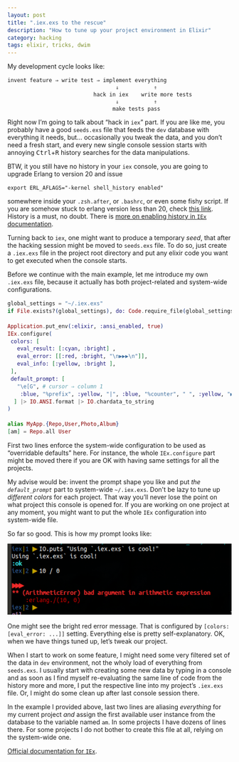 ```yaml
---
layout: post
title: ".iex.exs to the rescue"
description: "How to tune up your project environment in Elixir"
category: hacking
tags: elixir, tricks, dwim
---
```


My development cycle looks like:

    invent feature ⇒ write test ⇒ implement everything
                                      ⇓           ⇑
                               hack in iex    write more tests
                                      ⇓           ⇑
                                     make tests pass

Right now I’m going to talk about “hack in `iex`” part. If you are like me,
you probably have a good `seeds.exs` file that feeds the `dev` database with
everything it needs, but... occasionally you tweak the data, and you don’t
need a fresh start, and every new single console session starts with annoying
<kbd>Ctrl</kbd>+<kbd>R</kbd> history searches for the data manipulations.

BTW, it you still have no history in your `iex` console, you are going to
upgrade Erlang to version 20 and issue

    export ERL_AFLAGS="-kernel shell_history enabled"

somewhere inside your `.zsh.after`, or `.bashrc`, or even some fishy script.
If you are somehow stuck to erlang version less than 20, check
[this link](https://github.com/ferd/erlang-history). History is a must,
no doubt. There is [more on enabling history in `IEx` documentation](https://hexdocs.pm/iex/IEx.html#module-shell-history).

Turning back to `iex`, one might want to produce a temporary _seed_, that after
the hacking session might be moved to `seeds.exs` file. To do so, just
create a `.iex.exs` file in the project root directory and put any elixir
code you want to get executed when the console starts.

Before we continue with the main example, let me introduce my own `.iex.exs`
file, because it actually has both project-related and system-wide
configurations.

```elixir
global_settings = "~/.iex.exs"
if File.exists?(global_settings), do: Code.require_file(global_settings)

Application.put_env(:elixir, :ansi_enabled, true)
IEx.configure(
 colors: [
   eval_result: [:cyan, :bright] ,
   eval_error: [[:red, :bright, "\n▶▶▶\n"]],
   eval_info: [:yellow, :bright ],
 ],
 default_prompt: [
   "\e[G", # cursor ⇒ column 1
    :blue, "%prefix", :yellow, "|", :blue, "%counter", " ", :yellow, "▶", :reset
  ] |> IO.ANSI.format |> IO.chardata_to_string
)

alias MyApp.{Repo,User,Photo,Album}
[am] = Repo.all User
```

First two lines enforce the system-wide configuration to be used as
“overridable defaults” here. For instance, the whole `IEx.configure` part
might be moved there if you are OK with having same settings for all
the projects.

My advise would be: invent the prompt shape you like and put
_the `default_prompt`_ part to system-wide `~/.iex.exs`. Don't be lazy to
tune up _different colors_ for each project. That way you’ll never lose
the point on what project this console is opened for. If you are working
on one project at any moment, you might want to put the whole `IEx`
configuration into system-wide file.

So far so good. This is how my prompt looks like:

![iex|1▶](img/20171229-1.jpg)

One might see the bright red error message. That is configured by
`[colors: [eval_error: ...]]` setting. Everything else is pretty
self-explanatory. OK, when we have things tuned up, let’s tweak our project.

When I start to work on some feature, I might need some very filtered set
of the data in `dev` environment, not the wholy load of everything from
`seeds.exs`. I usually start with creating some new data by typing in a console
and as soon as I find myself re-evaluating the same line of code from
the history more and more, I put the respective line into my project’s `.iex.exs`
file. Or, I might do some clean up after last console session there.

In the example I provided above, last two lines are aliasing _everything_
for my current project _and_ assign the first available user instance from the
database to the variable named `am`. In some projects I have dozens of lines
there. For some projects I do not bother to create this file at all, relying
on the system-wide one.

[Official documentation for `IEx`](https://hexdocs.pm/iex/IEx.html#module-the-iex-exs-file).
